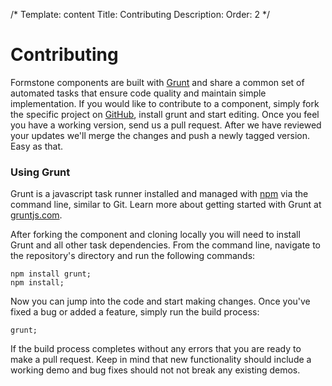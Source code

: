 /*
Template: content
Title: Contributing
Description:
Order: 2
*/

# Contributing

Formstone components are built with [Grunt](http://gruntjs.com/) and share a common set of automated tasks that ensure code quality and maintain simple implementation. If you would like to contribute to a component, simply fork the specific project on [GitHub](http://www.github.com/), install grunt and start editing. Once you feel you have a working version, send us a pull request. After we have reviewed your updates we'll merge the changes and push a newly tagged version. Easy as that.

### Using Grunt

Grunt is a javascript task runner installed and managed with [npm](https://npmjs.org/) via the command line, similar to Git. Learn more about getting started with Grunt at [gruntjs.com](http://gruntjs.com/getting-started).

After forking the component and cloning locally you will need to install Grunt and all other task dependencies. From the command line, navigate to the repository's directory and run the following commands:

<pre class="example"><code>npm install grunt;
npm install;</code></pre>

Now you can jump into the code and start making changes. Once you've fixed a bug or added a feature, simply run the build process:

<pre class="example"><code>grunt;</code></pre>

If the build process completes without any errors that you are ready to make a pull request. Keep in mind that new functionality should include a working demo and bug fixes should not not break any existing demos.